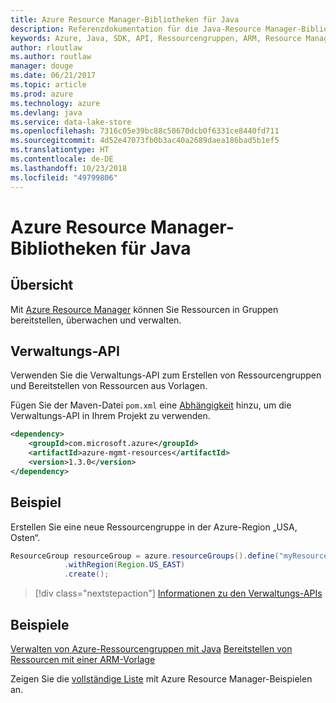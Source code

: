 ```yaml
---
title: Azure Resource Manager-Bibliotheken für Java
description: Referenzdokumentation für die Java-Resource Manager-Bibliotheken
keywords: Azure, Java, SDK, API, Ressourcengruppen, ARM, Resource Manager
author: rloutlaw
ms.author: routlaw
manager: douge
ms.date: 06/21/2017
ms.topic: article
ms.prod: azure
ms.technology: azure
ms.devlang: java
ms.service: data-lake-store
ms.openlocfilehash: 7316c05e39bc88c50670dcb0f6331ce8440fd711
ms.sourcegitcommit: 4d52e47073fb0b3ac40a2689daea186bad5b1ef5
ms.translationtype: HT
ms.contentlocale: de-DE
ms.lasthandoff: 10/23/2018
ms.locfileid: "49799806"
---
```

# <a name="azure-resource-manager-libraries-for-java"></a>Azure Resource Manager-Bibliotheken für Java

## <a name="overview"></a>Übersicht

Mit [Azure Resource Manager](https://docs.microsoft.com/azure/azure-resource-manager/resource-group-overview) können Sie Ressourcen in Gruppen bereitstellen, überwachen und verwalten.

## <a name="management-api"></a>Verwaltungs-API

Verwenden Sie die Verwaltungs-API zum Erstellen von Ressourcengruppen und Bereitstellen von Ressourcen aus Vorlagen.

Fügen Sie der Maven-Datei `pom.xml` eine [Abhängigkeit](https://maven.apache.org/guides/getting-started/index.html#How_do_I_use_external_dependencies) hinzu, um die Verwaltungs-API in Ihrem Projekt zu verwenden.


```XML
<dependency>
    <groupId>com.microsoft.azure</groupId>
    <artifactId>azure-mgmt-resources</artifactId>
    <version>1.3.0</version>
</dependency>
```

## <a name="example"></a>Beispiel

Erstellen Sie eine neue Ressourcengruppe in der Azure-Region „USA, Osten“.

```java
ResourceGroup resourceGroup = azure.resourceGroups().define("myResourceGroup")
            .withRegion(Region.US_EAST)
            .create();
```

> [!div class="nextstepaction"]
> [Informationen zu den Verwaltungs-APIs](/java/api/overview/azure/resources/management)

## <a name="samples"></a>Beispiele

[Verwalten von Azure-Ressourcengruppen mit Java][1] 
[Bereitstellen von Ressourcen mit einer ARM-Vorlage][2]

[1]: https://github.com/Azure-Samples/resources-java-manage-resource-group
[2]: https://github.com/Azure-Samples/resources-java-deploy-using-arm-template

Zeigen Sie die [vollständige Liste](https://azure.microsoft.com/resources/samples/?platform=java&term=resource) mit Azure Resource Manager-Beispielen an.
